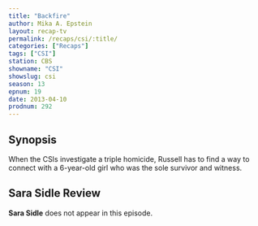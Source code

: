 ```yaml
---
title: "Backfire"
author: Mika A. Epstein
layout: recap-tv
permalink: /recaps/csi/:title/
categories: ["Recaps"]
tags: ["CSI"]
station: CBS
showname: "CSI"
showslug: csi
season: 13  
epnum: 19  
date: 2013-04-10
prodnum: 292  
---
```


## Synopsis

When the CSIs investigate a triple homicide, Russell has to find a way to connect with a 6-year-old girl who was the sole survivor and witness.

## Sara Sidle Review

**Sara Sidle** does not appear in this episode.

